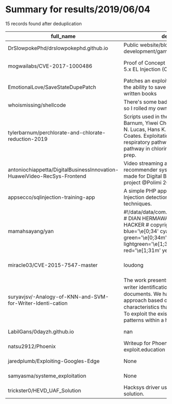 
# Summary for results/2019/06/04
    
15 records found after deduplication

| full_name | description | html_url | matched_list | matched_count | pushed_at | size | stargazers_count | language | forks_count | vul_ids |
|-------------------------------------------------------------------------|------------------------------------------------------------------------------------------------------------------------------------------------------------------------------------------------------------------------------------------------------------------|--------------------------------------------------------------------------------------------|---------------------------------------------|-----------------|---------------------------|--------|--------------------|------------------|---------------|----------------------|
| DrSlowpokePhd/drslowpokephd.github.io | Public website/blog for my web development/game development exploits. | https://github.com/DrSlowpokePhd/drslowpokephd.github.io | ['exploit'] | 1 | 2019-06-04 17:39:03+00:00 | 27300 | 0 | ASP | 0 | [] |
| mogwailabs/CVE-2017-1000486 | Proof of Concept Exploit for PrimeFaces 5.x EL Injection (CVE-2017-1000486) | https://github.com/mogwailabs/CVE-2017-1000486 | ['cve-2', 'exploit'] | 2 | 2019-06-04 17:41:51+00:00 | 5 | 5 | Python | 1 | ['CVE-2017-1000486'] |
| EmotionalLove/SaveStateDupePatch | Patches an exploit that involves affecting the ability to save a chunk using large written books | https://github.com/EmotionalLove/SaveStateDupePatch | ['exploit'] | 1 | 2019-06-04 04:10:46+00:00 | 2 | 2 | Java | 0 | [] |
| whoismissing/shellcode | There's some bad char's I needed to avoid so I rolled my own shellcode | https://github.com/whoismissing/shellcode | ['shellcode'] | 1 | 2019-06-04 02:14:49+00:00 | 10 | 0 | Python | 0 | [] |
| tylerbarnum/perchlorate-and-chlorate-reduction-2019 | Scripts used in the publication Tyler P. Barnum, Yiwei Cheng, Kaisle A. Hill, Lauren N. Lucas, Hans K. Carlson, and John D. Coates. Exploitation of a complete respiratory pathway by a partial respiratory pathway in chlorine oxyanion reduction. In prep. | https://github.com/tylerbarnum/perchlorate-and-chlorate-reduction-2019 | ['exploit'] | 1 | 2019-06-04 16:14:07+00:00 | 763 | 0 | Jupyter Notebook | 0 | [] |
| antoniochiappetta/DigitalBusinessInnovation-HuaweiVideo-RecSys-Frontend | Video streaming application exploiting new recommender system for Huawei Video, made for Digital Business Innovation Lab project @Polimi 2018/19 | https://github.com/antoniochiappetta/DigitalBusinessInnovation-HuaweiVideo-RecSys-Frontend | ['exploit'] | 1 | 2019-06-04 01:53:42+00:00 | 2562 | 3 | TypeScript | 0 | [] |
| appsecco/sqlinjection-training-app | A simple PHP application to learn SQL Injection detection and exploitation techniques. | https://github.com/appsecco/sqlinjection-training-app | ['exploit'] | 1 | 2019-06-04 10:20:58+00:00 | 27 | 44 | PHP | 28 | [] |
| mamahsayang/yan | #!/data/data/com.termux/files/usr/bin/bash # DIAN HERMAWAN # coded By MASTER HACKER # copyright® 2019 # WELCOME blue='\e[0;34' cyan='\e[0;36m' green='\e[0;34m' okegreen='\033[92m' lightgreen='\e[1;32m' white='\e[1;37m' red='\e[1;31m' yellow='\e[1;33m' ## | https://github.com/mamahsayang/yan | ['exploit', 'metasploit module OR payload'] | 2 | 2019-06-04 07:54:51+00:00 | 6 | 9 | | 4 | [] |
| miracle03/CVE-2015-7547-master | loudong | https://github.com/miracle03/CVE-2015-7547-master | ['cve-2'] | 1 | 2019-06-04 03:24:29+00:00 | 7 | 0 | Python | 0 | ['CVE-2015-7547'] |
| suryavjsv/-Analogy-of-KNN-and-SVM-for-Writer-Identi-cation | The work presents an eﬀective method for writer identiﬁcation in handwritten documents. We have developed a local approach based on the extraction of characteristics that are speciﬁc to a writer. To exploit the existence of redundant patterns within a ha | https://github.com/suryavjsv/-Analogy-of-KNN-and-SVM-for-Writer-Identi-cation | ['exploit'] | 1 | 2019-06-04 11:40:52+00:00 | 406 | 2 | Python | 0 | [] |
| LabilGans/0dayzh.github.io | nan | https://github.com/LabilGans/0dayzh.github.io | ['0day'] | 1 | 2019-06-04 08:34:36+00:00 | 7 | 0 | HTML | 0 | [] |
| natsu2912/Phoenix | Writeup for Phoenix VM at exploit.education | https://github.com/natsu2912/Phoenix | ['exploit'] | 1 | 2019-06-04 15:06:08+00:00 | 2 | 0 | Python | 0 | [] |
| jaredplumb/Exploiting-Googles-Edge | None | https://github.com/jaredplumb/Exploiting-Googles-Edge | ['exploit'] | 1 | 2019-06-04 17:09:27+00:00 | 145077 | 2 | | 0 | [] |
| samyasma/systeme_exploitation | None | https://github.com/samyasma/systeme_exploitation | ['exploit'] | 1 | 2019-06-04 20:29:12+00:00 | 24469 | 0 | C | 0 | [] |
| trickster0/HEVD_UAF_Solution | Hacksys driver use after free exploit solution. | https://github.com/trickster0/HEVD_UAF_Solution | ['exploit'] | 1 | 2019-06-04 21:33:53+00:00 | 2 | 0 | Python | 0 | [] |
